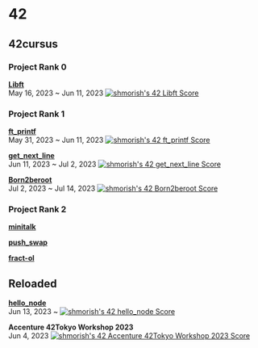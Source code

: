 <h1>42</h1>

<h2>42cursus</h2>

<h3>Project Rank 0</h3>

<a href ="https://github.com/Mori062/libft"><b>Libft</b></a><br>
May 16, 2023 ~ Jun 11, 2023
<a href="https://github.com/JaeSeoKim/badge42"><img src="https://badge42.vercel.app/api/v2/cliqpey3e001608lb2omur6rb/project/3093704" alt="shmorish's 42 Libft Score" /></a>

<h3>Project Rank 1</h3>

<a href ="https://github.com/Mori062/ft_printf"><b>ft_printf</b></a><br>
May 31, 2023 ~ Jun 11, 2023
<a href="https://github.com/JaeSeoKim/badge42"><img src="https://badge42.vercel.app/api/v2/cliqpey3e001608lb2omur6rb/project/3118116" alt="shmorish's 42 ft_printf Score" /></a>

<a href ="https://github.com/Mori062/get_next_line"><b>get_next_line</b></a><br>
Jun 11, 2023 ~ Jul 2, 2023
<a href="https://github.com/JaeSeoKim/badge42"><img src="https://badge42.vercel.app/api/v2/cliqpey3e001608lb2omur6rb/project/3118117" alt="shmorish's 42 get_next_line Score" /></a>

<a href ="https://github.com/Mori062/Born2beroot"><b>Born2beroot</b></a><br>
Jul 2, 2023 ~ Jul 14, 2023
<a href="https://github.com/JaeSeoKim/badge42"><img src="https://badge42.vercel.app/api/v2/cliqpey3e001608lb2omur6rb/project/3118254" alt="shmorish's 42 Born2beroot Score" /></a>

<h3>Project Rank 2</h3>

<a href ="https://github.com/Mori062/minitalk"><b>minitalk</b></a><br>

<a href ="https://github.com/Mori062/push_swap"><b>push_swap</b></a><br>

<a href ="https://github.com/Mori062/fract-ol"><b>fract-ol</b></a><br>

<h2>Reloaded</h2>
<a href ="https://github.com/Mori062/hello_node"><b>hello_node</b></a><br>
Jun 13, 2023 ~
<a href="https://github.com/JaeSeoKim/badge42"><img src="https://badge42.vercel.app/api/v2/cliqpey3e001608lb2omur6rb/project/3119750" alt="shmorish's 42 hello_node Score" /></a>

<b>Accenture 42Tokyo Workshop 2023</b><br>
Jun 4, 2023
<a href="https://github.com/JaeSeoKim/badge42"><img src="https://badge42.vercel.app/api/v2/cliqpey3e001608lb2omur6rb/project/3110608" alt="shmorish's 42 Accenture 42Tokyo Workshop 2023 Score" /></a>
